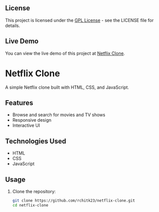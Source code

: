 ## License

This project is licensed under the [GPL License](./LICENSE) - see the LICENSE file for details.

## Live Demo

You can view the live demo of this project at [Netflix Clone](https://netflix-clone-eosin-tau.vercel.app).

# Netflix Clone

A simple Netflix clone built with HTML, CSS, and JavaScript.

## Features

- Browse and search for movies and TV shows
- Responsive design
- Interactive UI

## Technologies Used

- HTML
- CSS
- JavaScript

## Usage

1. Clone the repository:

   ```sh
   git clone https://github.com/rchitk23/netflix-clone.git
   cd netflix-clone
